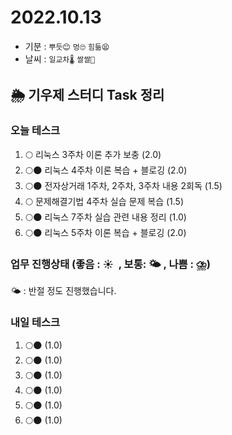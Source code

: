 # 2022.10.13

- 기분 : `뿌듯😊` `멍🙄` `힘듦😫`
- 날씨 : `일교차🌡️` `쌀쌀🥶`

## 🌦️ 기우제 스터디 Task 정리

### 오늘 테스크

1. 🌕 리눅스 3주차 이론 추가 보충 (2.0)
2. 🌕🌑 리눅스 4주차 이론 복습 + 블로깅 (2.0)
3. 🌕🌑 전자상거래 1주차, 2주차, 3주차 내용 2회독 (1.5)
4. 🌕 문제해결기법 4주차 실습 문제 복습 (1.5)
5. 🌕🌑 리눅스 7주차 실습 관련 내용 정리 (1.0)
6. 🌕🌑 리눅스 5주차 이론 복습 + 블로깅 (2.0)

### 업무 진행상태 (좋음 : ☀  , 보통: 🌤 , 나쁨 : ⛈)

🌤 : 반절 정도 진행했습니다.

### 내일 테스크

1. 🌕🌑 (1.0)
2. 🌕🌑 (1.0)
3. 🌕🌑 (1.0)
4. 🌕🌑 (1.0)
5. 🌕🌑 (1.0)
6. 🌕🌑 (1.0)
